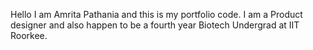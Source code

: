 Hello I am Amrita Pathania and this is my portfolio code. I am a Product designer and also happen to be a fourth year Biotech Undergrad at IIT Roorkee.
